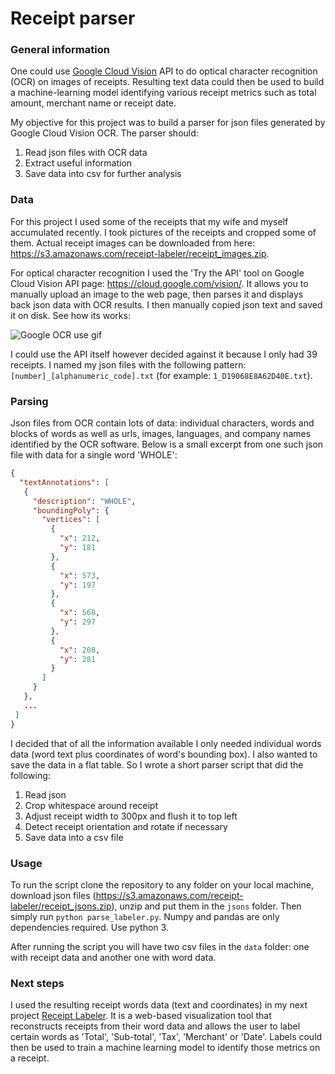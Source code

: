 # Receipt parser

### General information
One could use [Google Cloud Vision](https://cloud.google.com/vision/) API to do optical character recognition (OCR) on images of receipts. Resulting text data could then be used to build a machine-learning model identifying various receipt metrics such as total amount, merchant name or receipt date.

My objective for this project was to build a parser for json files generated by Google Cloud Vision OCR. The parser should:
1. Read json files with OCR data
2. Extract useful information
3. Save data into csv for further analysis

### Data
For this project I used some of the receipts that my wife and myself accumulated recently. I took pictures of the receipts and cropped some of them. Actual receipt images can be downloaded from here: https://s3.amazonaws.com/receipt-labeler/receipt_images.zip.

For optical character recognition I used the 'Try the API' tool on Google Cloud Vision API page: https://cloud.google.com/vision/. It allows you to manually upload an image to the web page, then parses it and displays back json data with OCR results. I then manually copied json text and saved it on disk. See how its works:

![Google OCR use gif](https://s3.amazonaws.com/receipt-labeler/ocr_use.gif)

I could use the API itself however decided against it because I only had 39 receipts. I named my json files with the following pattern: `[number]_[alphanumeric_code].txt` (for example: `1_D19068E8A62D40E.txt`).

### Parsing
Json files from OCR contain lots of data: individual characters, words and blocks of words as well as urls, images, languages, and company names identified by the OCR software. Below is a small excerpt from one such json file with data for a single word 'WHOLE':
```json
{
  "textAnnotations": [
   {
     "description": "WHOLE",
     "boundingPoly": {
       "vertices": [
         {
           "x": 212,
           "y": 181
         },
         {
           "x": 573,
           "y": 197
         },
         {
           "x": 568,
           "y": 297
         },
         {
           "x": 208,
           "y": 281
         }
       ]
     }
   },
   ...
 ]
}
```
I decided that of all the information available I only needed individual words data (word text plus coordinates of word's bounding box). I also wanted to save the data in a flat table. So I wrote a short parser script that did the following:
1. Read json
2. Crop whitespace around receipt
3. Adjust receipt width to 300px and flush it to top left
4. Detect receipt orientation and rotate if necessary
5. Save data into a csv file

### Usage

To run the script clone the repository to any folder on your local machine, download json files (https://s3.amazonaws.com/receipt-labeler/receipt_jsons.zip), unzip and put them in the `jsons` folder.
Then simply run `python parse_labeler.py`. Numpy and pandas are only dependencies required. Use python 3.

After running the script you will have two csv files in the `data` folder: one with receipt data and another one with word data.

### Next steps
I used the resulting receipt words data (text and coordinates) in my next project [Receipt Labeler](https://github.com/glebkorolkov/receipt-labeler). It is a web-based visualization tool that reconstructs receipts from their word data and allows the user to label certain words as 'Total', 'Sub-total', 'Tax', 'Merchant' or 'Date'. Labels could then be used to train a machine learning model to identify those metrics on a receipt.
